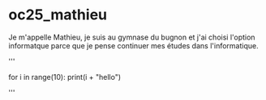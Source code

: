 # oc25_mathieu 
Je m'appelle Mathieu, je suis au gymnase du bugnon et j'ai choisi l'option informatque parce que je pense continuer mes études dans l'informatique.

'''

for i in range(10):
 print(i + "hello")
 
'''
